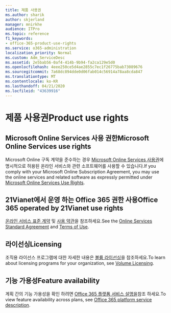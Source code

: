 ```yaml
---
title: 제품 사용권
ms.author: sharik
author: skjerland
manager: mnirkhe
audience: ITPro
ms.topic: reference
f1_keywords:
- office-365-product-use-rights
ms.service: o365-administration
localization_priority: Normal
ms.custom: Adm_ServiceDesc
ms.assetid: 2e5bab56-0af4-414b-9b94-fa2ca129e5d0
ms.openlocfilehash: 4eee250ce5d4ae2855c7ec1f26775bab73089676
ms.sourcegitcommit: 7a68dc894dde0d06fab014c56914a78aa8cda847
ms.translationtype: MT
ms.contentlocale: ko-KR
ms.lasthandoff: 04/21/2020
ms.locfileid: "43639916"
---
```

# <a name="product-use-rights"></a><span data-ttu-id="c7f48-102">제품 사용권</span><span class="sxs-lookup"><span data-stu-id="c7f48-102">Product use rights</span></span>

## <a name="microsoft-online-services-use-rights"></a><span data-ttu-id="c7f48-103">Microsoft Online Services 사용 권한</span><span class="sxs-lookup"><span data-stu-id="c7f48-103">Microsoft Online Services use rights</span></span>

<span data-ttu-id="c7f48-104">Microsoft Online 구독 계약을 준수하는 경우 [Microsoft Online Services 사용권](https://www.microsoftvolumelicensing.com/DocumentSearch.aspx?Mode=3&DocumentTypeId=37&ShowArchived=true)에 명시적으로 허용된 온라인 서비스와 관련 소프트웨어를 사용할 수 있습니다.</span><span class="sxs-lookup"><span data-stu-id="c7f48-104">If you comply with your Microsoft Online Subscription Agreement, you may use the online services and related software as expressly permitted under [Microsoft Online Services Use Rights](https://www.microsoftvolumelicensing.com/DocumentSearch.aspx?Mode=3&DocumentTypeId=37&ShowArchived=true).</span></span>
  
## <a name="office-365-operated-by-21vianet-use-rights"></a><span data-ttu-id="c7f48-105">21Vianet에서 운영 하는 Office 365 권한 사용</span><span class="sxs-lookup"><span data-stu-id="c7f48-105">Office 365 operated by 21Vianet use rights</span></span>

<span data-ttu-id="c7f48-106">[온라인 서비스 표준 계약](https://www.21vbluecloud.com/office365/O365-AgreeWebDir/) 및 [사용 약관](https://www.21vbluecloud.com/office365/O365-TOU/)을 참조하세요.</span><span class="sxs-lookup"><span data-stu-id="c7f48-106">See the [Online Services Standard Agreement](https://www.21vbluecloud.com/office365/O365-AgreeWebDir/) and [Terms of Use](https://www.21vbluecloud.com/office365/O365-TOU/).</span></span>
  
## <a name="licensing"></a><span data-ttu-id="c7f48-107">라이선싱</span><span class="sxs-lookup"><span data-stu-id="c7f48-107">Licensing</span></span>

<span data-ttu-id="c7f48-108">조직용 라이선스 프로그램에 대한 자세한 내용은 [볼륨 라이선싱](https://go.microsoft.com/fwlink/?LinkId=393693)을 참조하세요.</span><span class="sxs-lookup"><span data-stu-id="c7f48-108">To learn about licensing programs for your organization, see [Volume Licensing](https://go.microsoft.com/fwlink/?LinkId=393693).</span></span>
  
## <a name="feature-availability"></a><span data-ttu-id="c7f48-109">기능 가용성</span><span class="sxs-lookup"><span data-stu-id="c7f48-109">Feature availability</span></span>

<span data-ttu-id="c7f48-110">계획 간의 기능 가용성을 확인 하려면 [Office 365 플랫폼 서비스 설명을](office-365-platform-service-description.md)참조 하세요.</span><span class="sxs-lookup"><span data-stu-id="c7f48-110">To view feature availability across plans, see [Office 365 platform service description](office-365-platform-service-description.md).</span></span>
  

